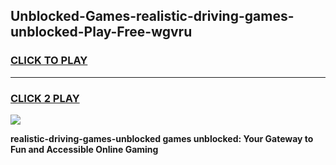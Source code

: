
## Unblocked-Games-realistic-driving-games-unblocked-Play-Free-wgvru
<h3>
<a href="https://premium76.site?title=realistic-driving-games-unblocked&ref=23A">CLICK TO PLAY</a></h3>
<hr>

<h3>
<a href="https://premium76.site?title=realistic-driving-games-unblocked&ref=23A">CLICK 2 PLAY</a>
  
</h3>

<a href="https://premium76.site?title=realistic-driving-games-unblocked&ref=23A"><img src="https://clearcache.store/games.png"></a>


**realistic-driving-games-unblocked games unblocked: Your Gateway to Fun and Accessible Online Gaming**
